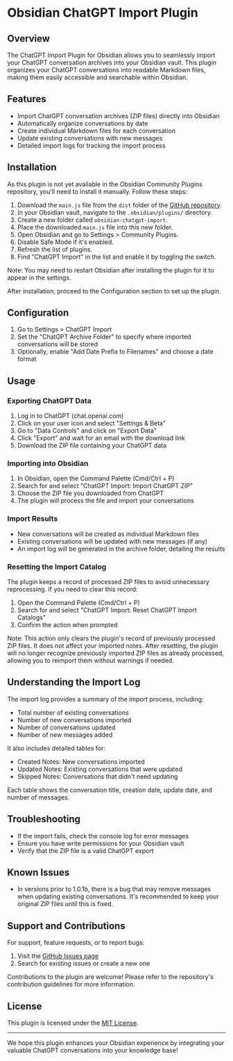 # Obsidian ChatGPT Import Plugin

## Overview

The ChatGPT Import Plugin for Obsidian allows you to seamlessly import your ChatGPT conversation archives into your Obsidian vault. This plugin organizes your ChatGPT conversations into readable Markdown files, making them easily accessible and searchable within Obsidian.

## Features

- Import ChatGPT conversation archives (ZIP files) directly into Obsidian
- Automatically organize conversations by date
- Create individual Markdown files for each conversation
- Update existing conversations with new messages
- Detailed import logs for tracking the import process

## Installation

As this plugin is not yet available in the Obsidian Community Plugins repository, you'll need to install it manually. Follow these steps:

1. Download the `main.js` file from the `dist` folder of the [GitHub repository](https://github.com/Superkikim/obsidian-chatgpt-import/tree/main/dist).
2. In your Obsidian vault, navigate to the `.obsidian/plugins/` directory.
3. Create a new folder called `obsidian-chatgpt-import`.
4. Place the downloaded `main.js` file into this new folder.
5. Open Obsidian and go to Settings > Community Plugins.
6. Disable Safe Mode if it's enabled.
7. Refresh the list of plugins.
8. Find "ChatGPT Import" in the list and enable it by toggling the switch.

Note: You may need to restart Obsidian after installing the plugin for it to appear in the settings.

After installation, proceed to the Configuration section to set up the plugin.

## Configuration

1. Go to Settings > ChatGPT Import
2. Set the "ChatGPT Archive Folder" to specify where imported conversations will be stored
3. Optionally, enable "Add Date Prefix to Filenames" and choose a date format

## Usage

### Exporting ChatGPT Data

1. Log in to ChatGPT (chat.openai.com)
2. Click on your user icon and select "Settings & Beta"
3. Go to "Data Controls" and click on "Export Data"
4. Click "Export" and wait for an email with the download link
5. Download the ZIP file containing your ChatGPT data

### Importing into Obsidian

1. In Obsidian, open the Command Palette (Cmd/Ctrl + P)
2. Search for and select "ChatGPT Import: Import ChatGPT ZIP"
3. Choose the ZIP file you downloaded from ChatGPT
4. The plugin will process the file and import your conversations

### Import Results

- New conversations will be created as individual Markdown files
- Existing conversations will be updated with new messages (if any)
- An import log will be generated in the archive folder, detailing the results

### Resetting the Import Catalog

The plugin keeps a record of processed ZIP files to avoid unnecessary reprocessing. If you need to clear this record:

1. Open the Command Palette (Cmd/Ctrl + P)
2. Search for and select "ChatGPT Import: Reset ChatGPT Import Catalogs"
3. Confirm the action when prompted

Note: This action only clears the plugin's record of previously processed ZIP files. It does not affect your imported notes. After resetting, the plugin will no longer recognize previously imported ZIP files as already processed, allowing you to reimport them without warnings if needed.

## Understanding the Import Log

The import log provides a summary of the import process, including:

- Total number of existing conversations
- Number of new conversations imported
- Number of conversations updated
- Number of new messages added

It also includes detailed tables for:

- Created Notes: New conversations imported
- Updated Notes: Existing conversations that were updated
- Skipped Notes: Conversations that didn't need updating

Each table shows the conversation title, creation date, update date, and number of messages.

## Troubleshooting

- If the import fails, check the console log for error messages
- Ensure you have write permissions for your Obsidian vault
- Verify that the ZIP file is a valid ChatGPT export

## Known Issues

- In versions prior to 1.0.1b, there is a bug that may remove messages when updating existing conversations. It's recommended to keep your original ZIP files until this is fixed.

## Support and Contributions

For support, feature requests, or to report bugs:

1. Visit the [GitHub Issues page](https://github.com/Superkikim/obsidian-chatgpt-import/issues)
2. Search for existing issues or create a new one

Contributions to the plugin are welcome! Please refer to the repository's contribution guidelines for more information.

## License

This plugin is licensed under the [MIT License](LICENSE).

---

We hope this plugin enhances your Obsidian experience by integrating your valuable ChatGPT conversations into your knowledge base!
